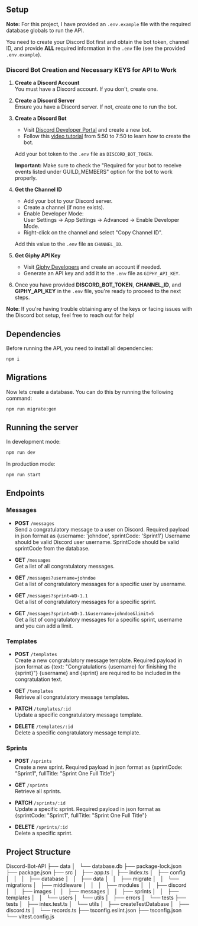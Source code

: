 ## Setup

**Note:** For this project, I have provided an `.env.example` file with the required database globals to run the API.

You need to create your Discord Bot first and obtain the bot token, channel ID, and provide **ALL** required information in the `.env` file (see the provided `.env.example`).

### Discord Bot Creation and Necessary KEYS for API to Work

1. **Create a Discord Account**  
   You must have a Discord account. If you don't, create one.

2. **Create a Discord Server**  
   Ensure you have a Discord server. If not, create one to run the bot.

3. **Create a Discord Bot**  
   - Visit [Discord Developer Portal](https://discord.com/developers/applications) and create a new bot.
   - Follow this [video tutorial](https://youtu.be/Q0JlD7gCZRs?si=7zfC9zj2791Jursq&t=350) from 5:50 to 7:50 to learn how to create the bot.

   Add your bot token to the `.env` file as `DISCORD_BOT_TOKEN`.

   **Important:** Make sure to check the "Required for your bot to receive events listed under GUILD_MEMBERS" option for the bot to work properly.

4. **Get the Channel ID**  
   - Add your bot to your Discord server.
   - Create a channel (if none exists).
   - Enable Developer Mode:  
     User Settings -> App Settings -> Advanced -> Enable Developer Mode.
   - Right-click on the channel and select "Copy Channel ID".

   Add this value to the `.env` file as `CHANNEL_ID`.

5. **Get Giphy API Key**  
   - Visit [Giphy Developers](https://developers.giphy.com/) and create an account if needed.
   - Generate an API key and add it to the `.env` file as `GIPHY_API_KEY`.

6. Once you have provided **DISCORD_BOT_TOKEN**, **CHANNEL_ID**, and **GIPHY_API_KEY** in the `.env` file, you're ready to proceed to the next steps.

**Note**: If you're having trouble obtaining any of the keys or facing issues with the Discord bot setup, feel free to reach out for help!

## Dependencies

Before running the API, you need to install all dependencies:

```bash
npm i
```

## Migrations

Now lets create a database. You can do this by running the following command:

```bash
npm run migrate:gen
```

## Running the server

In development mode:

```bash
npm run dev
```

In production mode:

```bash
npm run start
```

## Endpoints

### Messages

- **POST** `/messages`  
  Send a congratulatory message to a user on Discord.
  Required payload in json format as {username: 'johndoe', sprintCode: 'Sprint1'}
  Username should be valid Discord user username. 
  SprintCode should be valid sprintCode from the database.

- **GET** `/messages`  
  Get a list of all congratulatory messages.

- **GET** `/messages?username=johndoe`  
  Get a list of congratulatory messages for a specific user by username.

- **GET** `/messages?sprint=WD-1.1`  
  Get a list of congratulatory messages for a specific sprint.

- **GET** `/messages?sprint=WD-1.1&username=johndoe&limit=5`  
  Get a list of congratulatory messages for a specific sprint, username and you can add a limit.


### Templates

- **POST** `/templates`  
  Create a new congratulatory message template.
  Required payload in json format as {text: "Congratulations {username} for finishing the {sprint}"}
  {username} and {sprint} are required to be included in the congratulation text.

- **GET** `/templates`  
  Retrieve all congratulatory message templates.

- **PATCH** `/templates/:id`  
  Update a specific congratulatory message template.

- **DELETE** `/templates/:id`  
  Delete a specific congratulatory message template.

### Sprints

- **POST** `/sprints`  
  Create a new sprint.
  Required payload in json format as {sprintCode: "Sprint1", fullTitle: "Sprint One Full Title"}

- **GET** `/sprints`  
  Retrieve all sprints.

- **PATCH** `/sprints/:id`  
  Update a specific sprint.
  Required payload in json format as {sprintCode: "Sprint1", fullTitle: "Sprint One Full Title"}
  


- **DELETE** `/sprints/:id`  
  Delete a specific sprint.



## Project Structure

Discord-Bot-API
├── data
│   └── database.db
├── package-lock.json
├── package.json
├── src
│   ├── app.ts
│   ├── index.ts
│   ├── config
│   │   
│   ├── database
│   │   ├── data
│   │   ├── migrate
│   │   └── migrations
│   ├── middleware
│   │  
│   ├── modules
│   │   ├── discord
│   │   ├── images
│   │   ├── messages
│   │   ├── sprints
│   │   ├── templates
│   │   └── users
│   └── utils
│       ├── errors
│       └── tests
├── tests
│   ├── intex.test.ts
│   └── utils
│       ├── createTestDatabase
│       ├── discord.ts
│       └── records.ts
├── tsconfig.eslint.json
├── tsconfig.json
└── vitest.config.js
